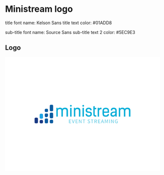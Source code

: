 # Ministream logo

title font name: Kelson Sans
title text color: #01ADD8

sub-title font name: Source Sans
sub-title text 2 color: #5EC9E3


## Logo

![Minsitream Logo](logo.svg)
